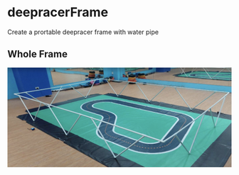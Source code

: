 # deepracerFrame
Create a prortable deepracer frame with water pipe

## Whole Frame
![ The frame and track without cover](/wholeFrame.jpg)

